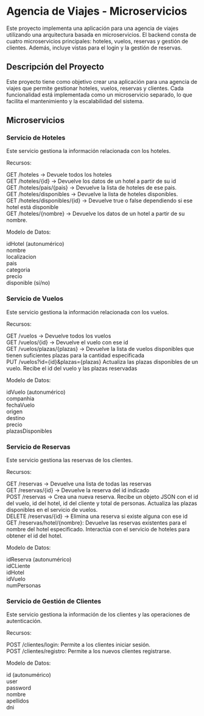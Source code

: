 # Agencia de Viajes - Microservicios
Este proyecto implementa una aplicación para una agencia de viajes utilizando una arquitectura basada en microservicios. El backend consta de cuatro microservicios principales: hoteles, vuelos, reservas y gestión de clientes. Además, incluye vistas para el login y la gestión de reservas.

## Descripción del Proyecto
Este proyecto tiene como objetivo crear una aplicación para una agencia de viajes que permite gestionar hoteles, vuelos, reservas y clientes. Cada funcionalidad está implementada como un microservicio separado, lo que facilita el mantenimiento y la escalabilidad del sistema.

## Microservicios
### Servicio de Hoteles
Este servicio gestiona la información relacionada con los hoteles.

Recursos:

GET /hoteles -> Devuele todos los hoteles<br />
GET /hoteles/{id} -> Devuelve los datos de un hotel a partir de su id<br />
GET /hoteles/pais/{pais} -> Devuelve la lista de hoteles de ese pais.<br />
GET /hoteles/disponibles -> Devuelve la lista de hoteles disponibles.<br />
GET /hoteles/disponibles/{id} -> Devuelve true o false dependiendo si ese hotel está disponible<br />
GET /hoteles/{nombre} -> Devuelve los datos de un hotel a partir de su nombre.<br />

Modelo de Datos:

idHotel (autonumérico)  
nombre  
localizacion  
pais  
categoria  
precio  
disponible (sí/no)  


### Servicio de Vuelos
Este servicio gestiona la información relacionada con los vuelos.

Recursos:

GET /vuelos -> Devuelve todos los vuelos  
GET /vuelos/{id} -> Devuelve el vuelo con ese id  
GET /vuelos/plazas/{plazas} -> Devuelve la lista de vuelos disponibles que tienen suficientes plazas para la cantidad especificada  
PUT /vuelos?id={id}&plazas={plazas}  Actualiza las plazas disponibles de un vuelo. Recibe el id del vuelo y las plazas reservadas  

Modelo de Datos:

idVuelo (autonumérico)  
companhia  
fechaVuelo  
origen  
destino  
precio  
plazasDisponibles  


### Servicio de Reservas
Este servicio gestiona las reservas de los clientes.

Recursos:

GET /reservas -> Devuelve una lista de todas las reservas  
GET /reservas/{id} -> Devuelve la reserva del id indicado  
POST /reservas -> Crea una nueva reserva. Recibe un objeto JSON con el id del vuelo, id del hotel, id del cliente y total de personas. Actualiza las plazas disponibles en el servicio de vuelos.  
DELETE /reservas/{id} -> Elimina una reserva si existe alguna con ese id  
GET /reservas/hotel/{nombre}: Devuelve las reservas existentes para el nombre del hotel especificado. Interactúa con el servicio de hoteles para obtener el id del hotel.  

Modelo de Datos:

idReserva (autonumérico)  
idCLiente  
idHotel  
idVuelo  
numPersonas  

### Servicio de Gestión de Clientes
Este servicio gestiona la información de los clientes y las operaciones de autenticación.

Recursos:

POST /clientes/login: Permite a los clientes iniciar sesión.  
POST /clientes/registro: Permite a los nuevos clientes registrarse.  


Modelo de Datos:

id (autonumérico)  
user  
password  
nombre  
apellidos  
dni  

